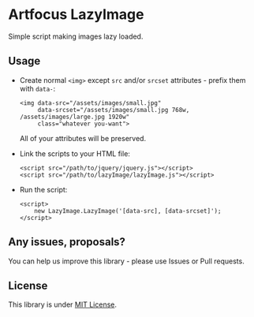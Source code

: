 # Artfocus LazyImage

Simple script making images lazy loaded.


## Usage

* Create normal `<img>` except `src` and/or `srcset` attributes - prefix them with `data-`:

	```
	<img data-src="/assets/images/small.jpg"
		 data-srcset="/assets/images/small.jpg 768w, /assets/images/large.jpg 1920w"
		 class="whatever you-want">
	```
	
	All of your attributes will be preserved.

* Link the scripts to your HTML file:

	```
	<script src="/path/to/jquery/jquery.js"></script>
	<script src="/path/to/lazyImage/lazyImage.js"></script>
	```

* Run the script:

	```
	<script>
		new LazyImage.LazyImage('[data-src], [data-srcset]');
	</script>
	```


## Any issues, proposals?

You can help us improve this library - please use Issues or Pull requests.


## License

This library is under [MIT License](LICENSE).
